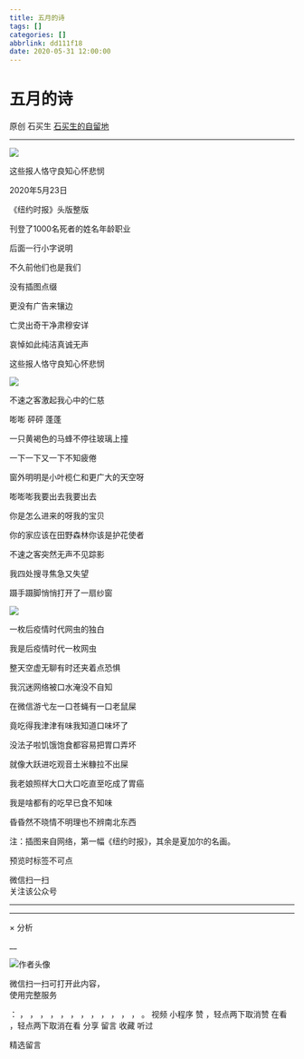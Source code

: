 ```yaml
---
title: 五月的诗
tags: []
categories: []
abbrlink: dd111f18
date: 2020-05-31 12:00:00
---
```


#  五月的诗

原创  石买生  [ 石买生的自留地 ](javascript:void\(0\);)

__ _ _ _ _

![](20200531五月的诗/img1.jpg)

这些报人恪守良知心怀悲悯

2020年5月23日

《纽约时报》头版整版

刊登了1000名死者的姓名年龄职业

后面一行小字说明

不久前他们也是我们

没有插图点缀

更没有广告来镶边

亡灵出奇干净肃穆安详

哀悼如此纯洁真诚无声

这些报人恪守良知心怀悲悯

![](20200531五月的诗/img2.jpg)

不速之客激起我心中的仁慈

嘭嘭 砰砰 蓬蓬

一只黄褐色的马蜂不停往玻璃上撞

一下一下又一下不知疲倦

窗外明明是小叶榄仁和更广大的天空呀

嘭嘭嘭我要出去我要出去

你是怎么进来的呀我的宝贝

你的家应该在田野森林你该是护花使者

不速之客突然无声不见踪影

我四处搜寻焦急又失望

蹑手蹑脚悄悄打开了一扇纱窗

![](20200531五月的诗/img3.jpg)

一枚后疫情时代网虫的独白

我是后疫情时代一枚网虫

整天空虚无聊有时还夹着点恐惧

我沉迷网络被口水淹没不自知

在微信游弋左一口苍蝇有一口老鼠屎

竟吃得我津津有味我知道口味坏了

没法子啦饥饿饱食都容易把胃口弄坏

就像大跃进吃观音土米糠拉不出屎

我老娘照样大口大口吃直至吃成了胃癌

我是啥都有的吃早已食不知味

昏昏然不晓情不明理也不辨南北东西

注：插图来自网络，第一幅《纽约时报》，其余是夏加尔的名画。

预览时标签不可点

微信扫一扫  
关注该公众号





****



****



×  分析

__

![作者头像](shared/img1.png)

微信扫一扫可打开此内容，  
使用完整服务

：  ，  ，  ，  ，  ，  ，  ，  ，  ，  ，  ，  ，  。  视频  小程序  赞  ，轻点两下取消赞  在看  ，轻点两下取消在看
分享  留言  收藏  听过

精选留言

